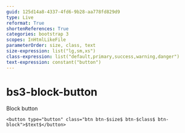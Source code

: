 ```yaml
---
guid: 125d14a8-4337-4fd6-9b28-aa778fd829d9
type: Live
reformat: True
shortenReferences: True
categories: bootstrap 3
scopes: InHtmlLikeFile
parameterOrder: size, class, text
size-expression: list("lg,sm,xs")
class-expression: list("default,primary,success,warning,danger")
text-expression: constant("button")
---
```


# bs3-block-button

Block button

```
<button type="button" class="btn btn-$size$ btn-$class$ btn-block">$text$</button>
```
